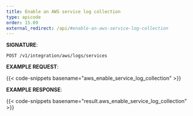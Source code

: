 ```yaml
---
title: Enable an AWS service log collection
type: apicode
order: 15.09
external_redirect: /api/#enable-an-aws-service-log-collection
---
```



**SIGNATURE**:


`POST /v1/integration/aws/logs/services`


**EXAMPLE REQUEST**:

{{< code-snippets basename="aws_enable_service_log_collection" >}}


**EXAMPLE RESPONSE**:

{{< code-snippets basename="result.aws_enable_service_log_collection" >}}
